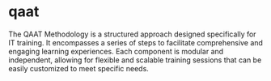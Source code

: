 # qaat
The QAAT Methodology is a structured approach designed specifically for IT training. It encompasses a series of steps to facilitate comprehensive and engaging learning experiences. Each component is modular and independent, allowing for flexible and scalable training sessions that can be easily customized to meet specific needs.
